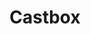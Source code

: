 ---
blog: https://castbox.fm/blog
facebook: https://facebook.com/castbox.fm
instagram: https://instagram.com/castbox_fm
logohandle: castboxfm
sort: castbox
title: Castbox
twitter: https://x.com/CastBox_FM
website: https://castbox.fm/
---